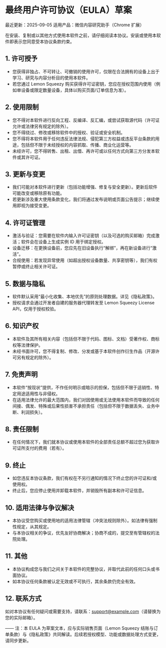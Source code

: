 # 最终用户许可协议（EULA）草案

最近更新：2025-09-05
适用产品：微信内容研究助手（Chrome 扩展）

在安装、复制或以其他方式使用本软件之前，请仔细阅读本协议。安装或使用本软件即表示您同意受本协议条款约束。

## 1. 许可授予
- 您获得非独占、不可转让、可撤销的使用许可，仅限在合法拥有的设备上出于学习、研究与内容分析目的使用本软件。
- 若您通过 Lemon Squeezy 购买获得许可证密钥，您应在授权范围内使用（例如单设备或限定数量设备，具体以购买页面/订单信息为准）。

## 2. 使用限制
- 您不得对本软件进行反向工程、反编译、反汇编，或尝试获取源代码（许可证允许或法律另有规定的除外）。
- 您不得绕过、修改或移除软件中的授权、验证或安全机制。
- 您不得将本软件用于任何违反法律法规、侵犯第三方权益或违反平台条款的用途，包括但不限于未经授权的内容抓取、传播、商业化运营等。
- 未经许可，您不得转售、出租、出借、再许可或以任何方式向第三方分发本软件或其许可证。

## 3. 更新与变更
- 我们可能对本软件进行更新（包括功能增强、修复与安全更新）。更新后软件可能改变或移除原有功能。
- 若更新涉及重大使用条款变化，我们将通过发布说明或页面公告提示；继续使用即视为接受变更。

## 4. 许可证管理
- 激活与验证：您需要在软件内输入许可证密钥（以及可选的购买邮箱）完成激活；软件会在设备上生成实例 ID 用于绑定授权。
- 设备迁移：在更换设备前，您应先在旧设备执行“解绑”，再在新设备进行“激活”。
- 合规使用：若发现异常使用（如超出授权设备数量、共享密钥等），我们有权暂停或终止相关许可证。

## 5. 数据与隐私
- 软件默认采用“最小化收集、本地优先”的原则处理数据。详见《隐私政策》。
- 授权请求会通过开发者自建的服务器代理转发至 Lemon Squeezy License API，仅用于授权校验。

## 6. 知识产权
- 本软件及其所有相关内容（包括但不限于代码、图标、文档）受著作权、商标权等法律保护。
- 未经书面许可，您不得复制、修改、分发或基于本软件创作衍生作品（开源许可另有规定的除外）。

## 7. 免责声明
- 本软件“按现状”提供，不作任何明示或暗示的担保，包括但不限于适销性、特定用途适用性与非侵权。
- 在适用法律允许的最大范围内，我们对因使用或无法使用本软件而导致的任何间接、偶发、特殊或后果性损害不承担责任（包括但不限于数据丢失、业务中断、利润损失）。

## 8. 责任限制
- 在任何情况下，我们就本协议或使用本软件的全部责任总额不超过您为获取许可证所支付的费用（若有）。

## 9. 终止
- 如您违反本协议条款，我们有权在不另行通知的情况下终止您的许可证和/或使用权。
- 终止后，您应停止使用并卸载本软件，并销毁所有副本和许可证信息。

## 10. 适用法律与争议解决
- 本协议受您购买或使用地的适用法律管辖（冲突法规则除外）。如法律有强制性规定，从其规定。
- 与本协议相关的争议，优先友好协商解决；协商不成的，提交至有管辖权的法院处理。

## 11. 其他
- 本协议构成您与我们之间关于本软件的完整协议，并取代此前的任何口头或书面协议。
- 如本协议任何条款被认定无效或不可执行，其余条款仍完全有效。

## 12. 联系方式
如对本协议有任何疑问或需要支持，请联系：support@example.com（请替换为您的实际邮箱）。

——
注：本 EULA 为草案文本，应与实际销售页面（Lemon Squeezy 结账与订单条款）与《隐私政策》共同解读。后续若授权模型、功能或数据处理方式变更，请同步更新。